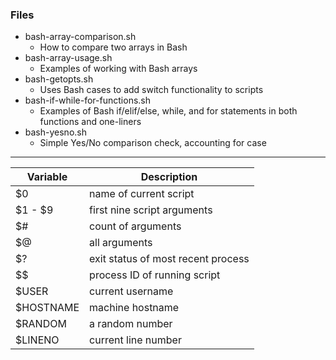 ### Files
- bash-array-comparison.sh
	- How to compare two arrays in Bash
- bash-array-usage.sh
	- Examples of working with Bash arrays
- bash-getopts.sh
	- Uses Bash cases to add switch functionality to scripts
- bash-if-while-for-functions.sh
	- Examples of Bash if/elif/else, while, and for statements in both functions and one-liners
- bash-yesno.sh
	- Simple Yes/No comparison check, accounting for case

---

| Variable | Description |
| --- | --- |
| $0 | name of current script |
| $1 - $9 | first nine script arguments |
| $# | count of arguments |
| $@ | all arguments |
| $? | exit status of most recent process |
| $$ | process ID of running script |
| $USER | current username |
| $HOSTNAME | machine hostname |
| $RANDOM | a random number |
| $LINENO | current line number |
